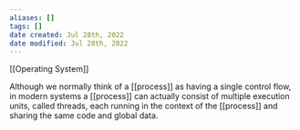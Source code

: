 ```yaml
---
aliases: []
tags: []
date created: Jul 28th, 2022
date modified: Jul 28th, 2022
---
```

[[Operating System]]

Although we normally think of a [[process]] as having a single control flow, in modern systems a [[process]] can actually consist of multiple execution units, called threads, each running in the context of the [[process]] and sharing the same code and global data.